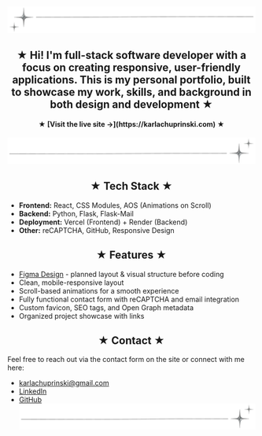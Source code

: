 ![Portfolio Preview](./line.png)


<h2 align="center">★ Hi! I'm full-stack software developer with a focus on creating responsive, user-friendly applications. This is my personal portfolio, built to showcase my work, skills, and background in both design and development ★ </h2>
<h4 align="center">★ [Visit the live site →](https://karlachuprinski.com) ★</h4>


![Portfolio Preview](./line2.JPG)



<h2 align="center">★ Tech Stack ★</h2>

-  **Frontend:** React, CSS Modules, AOS (Animations on Scroll)
-  **Backend:** Python, Flask, Flask-Mail
-  **Deployment:** Vercel (Frontend) + Render (Backend)
-  **Other:** reCAPTCHA, GitHub, Responsive Design


<h2 align="center">★ Features ★</h2>

- [Figma Design](https://www.figma.com/design/jB6mbOxMc4NDdTo7ch3ffA/Personal-Website?node-id=0-1&t=DedcdCiYVlKuVlVZ-1) - planned layout & visual structure before coding 
- Clean, mobile-responsive layout
- Scroll-based animations for a smooth experience
- Fully functional contact form with reCAPTCHA and email integration
- Custom favicon, SEO tags, and Open Graph metadata
- Organized project showcase with links


<h2 align="center">★ Contact ★</h2>
Feel free to reach out via the contact form on the site or connect with me here:

*  [karlachuprinski@gmail.com](mailto:karlachuprinski@gmail.com)
*  [LinkedIn](https://www.linkedin.com/in/karlachuprinski)
*  [GitHub](https://github.com/kachup1)
![Portfolio Preview](./line2.JPG)

